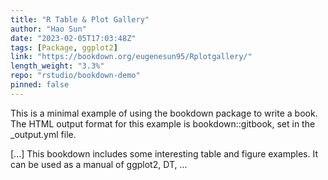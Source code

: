 ```yaml
---
title: "R Table & Plot Gallery"
author: "Hao Sun"
date: "2023-02-05T17:03:48Z"
tags: [Package, ggplot2]
link: "https://bookdown.org/eugenesun95/Rplotgallery/"
length_weight: "3.3%"
repo: "rstudio/bookdown-demo"
pinned: false
---
```


<p>This is a minimal example of using the bookdown package to write a book.
The HTML output format for this example is bookdown::gitbook,
set in the _output.yml file.</p> [...] This bookdown includes some interesting table and figure examples. It can be used as a manual of ggplot2, DT, ...
